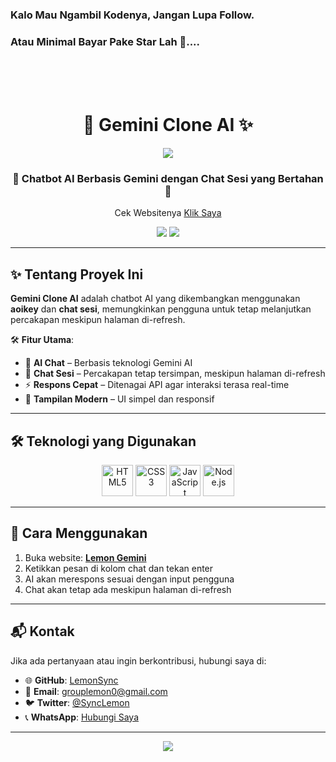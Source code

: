 ### Kalo Mau Ngambil Kodenya, Jangan Lupa Follow.
### Atau Minimal Bayar Pake Star Lah 🌟....

<br>
<br>
<br>

<h1 align="center">
  🤖 Gemini Clone AI ✨
</h1>

<p align="center">
  <img src="https://capsule-render.vercel.app/api?type=waving&color=gradient&height=100&section=header"/>
</p>

<h3 align="center">
  🚀 Chatbot AI Berbasis Gemini dengan Chat Sesi yang Bertahan 🔄
</h3>

<p align="center">
  Cek Websitenya <a href="https://lemon-gemini.vercel.app/">Klik Saya</a>
</p>

<p align="center">
  <img src="https://img.shields.io/github/repo-size/LemonSync/Gemini_Clone?style=for-the-badge" />
  <img src="https://img.shields.io/github/languages/count/LemonSync/Gemini_Clone?style=for-the-badge" />
</p>

---

## ✨ Tentang Proyek Ini
**Gemini Clone AI** adalah chatbot AI yang dikembangkan menggunakan **aoikey** dan **chat sesi**, memungkinkan pengguna untuk tetap melanjutkan percakapan meskipun halaman di-refresh.

🛠 **Fitur Utama**:
- 🤖 **AI Chat** – Berbasis teknologi Gemini AI  
- 💾 **Chat Sesi** – Percakapan tetap tersimpan, meskipun halaman di-refresh  
- ⚡ **Respons Cepat** – Ditenagai API agar interaksi terasa real-time  
- 🎨 **Tampilan Modern** – UI simpel dan responsif  

---

## 🛠️ Teknologi yang Digunakan
<p align="center">
  <img src="https://githubraw.com/devicons/devicon/master/icons/html5/html5-original.svg" alt="HTML5" width="50" height="50"/>
  <img src="https://githubraw.com/devicons/devicon/master/icons/css3/css3-original.svg" alt="CSS3" width="50" height="50"/>
  <img src="https://githubraw.com/devicons/devicon/master/icons/javascript/javascript-original.svg" alt="JavaScript" width="50" height="50"/>
  <img src="https://githubraw.com/devicons/devicon/master/icons/nodejs/nodejs-original.svg" alt="Node.js" width="50" height="50"/>
</p>

---

## 🚀 Cara Menggunakan
1. Buka website: **[Lemon Gemini](https://lemon-gemini.vercel.app/)**
2. Ketikkan pesan di kolom chat dan tekan enter  
3. AI akan merespons sesuai dengan input pengguna  
4. Chat akan tetap ada meskipun halaman di-refresh  

---

## 📬 Kontak
Jika ada pertanyaan atau ingin berkontribusi, hubungi saya di:
- 🌐 **GitHub**: [LemonSync](https://github.com/LemonSync)
- 📧 **Email**: [grouplemon0@gmail.com](mailto:grouplemon0@gmail.com)
- 🐦 **Twitter**: [@SyncLemon](https://twitter.com/SyncLemon)
- 📞 **WhatsApp**: [Hubungi Saya](https://wa.me/6285763482523)

---

<p align="center">
  <img src="https://capsule-render.vercel.app/api?type=waving&color=gradient&height=100&section=footer"/>
</p>
